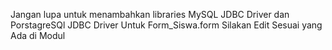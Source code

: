 Jangan lupa untuk menambahkan libraries MySQL JDBC Driver dan PorstagreSQl JDBC Driver
Untuk Form_Siswa.form Silakan Edit Sesuai yang Ada di Modul
